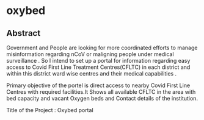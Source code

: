 # oxybed
## Abstract
Government and People are looking for
more coordinated efforts to manage
misinformation regarding nCoV or maligning people
under medical surveillance . So I intend to set up a portal
for information regarding easy access to Covid First
Line Treatment Centres(CFLTC) in each district and
within this district ward wise centres and their medical
capabilities .

Primary objective of the portel is direct access to nearby
Covid First Line Centres with required facilities.It Shows
all available CFLTC in the area with bed capacity and
vacant Oxygen beds and Contact details of the
institution.

Title of the Project : Oxybed portal
